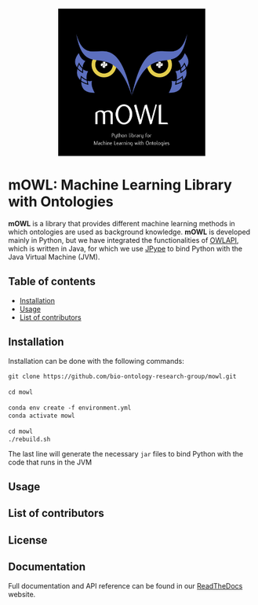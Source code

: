 <p align="center">
  <img src="docs/source/mowl_black_background_colors_2048x2048px.png" width="300"/>
</p>
  
# mOWL: Machine Learning Library with Ontologies

**mOWL** is a library that provides different machine learning methods in which ontologies are used as background knowledge. **mOWL** is developed 
mainly in Python, but we have integrated the functionalities of [OWLAPI](https://github.com/owlcs/owlapi), which is written in Java, for which we use [JPype](https://jpype.readthedocs.io/en/latest/) to bind Python with the Java Virtual Machine (JVM).


## Table of contents
  - [Installation](#installation)
  - [Usage](#usage)
  - [List of contributors](#list-of-contributors)


## Installation

Installation can be done with the following commands:

```
git clone https://github.com/bio-ontology-research-group/mowl.git

cd mowl

conda env create -f environment.yml
conda activate mowl

cd mowl
./rebuild.sh
```

The last line will generate the necessary `jar` files to bind Python with the code that runs in the JVM

## Usage

## List of contributors

## License

## Documentation

Full documentation and API reference can be found in our [ReadTheDocs](https://mowl.readthedocs.io/en/latest/index.html) website.

